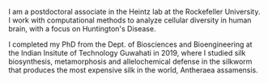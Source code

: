 I am a postdoctoral associate in the Heintz lab at the Rockefeller University. I work with computational methods to analyze cellular diversity in human brain, with a focus on Huntington's Disease.

I completed my PhD from the Dept. of Biosciences and Bioengineering at the Indian Insitute of Technology Guwahati in 2019, where I studied silk biosynthesis, metamorphosis and allelochemical defense in the silkworm that produces the most expensive silk in the world, Antheraea assamensis.

